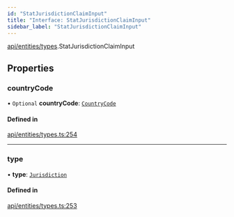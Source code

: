 ```yaml
---
id: "StatJurisdictionClaimInput"
title: "Interface: StatJurisdictionClaimInput"
sidebar_label: "StatJurisdictionClaimInput"
---
```


[api/entities/types](../../../../../modules/API/Entities/Types/Types.md).StatJurisdictionClaimInput

## Properties

### countryCode

• `Optional` **countryCode**: [`CountryCode`](../../../../../enums/Generated/Types/CountryCode/CountryCode.md)

#### Defined in

[api/entities/types.ts:254](https://github.com/PolymeshAssociation/polymesh-sdk/blob/c8da9dfce/src/api/entities/types.ts#L254)

___

### type

• **type**: [`Jurisdiction`](../../../../../enums/API/Entities/Types/ClaimType/ClaimType.md#jurisdiction)

#### Defined in

[api/entities/types.ts:253](https://github.com/PolymeshAssociation/polymesh-sdk/blob/c8da9dfce/src/api/entities/types.ts#L253)
